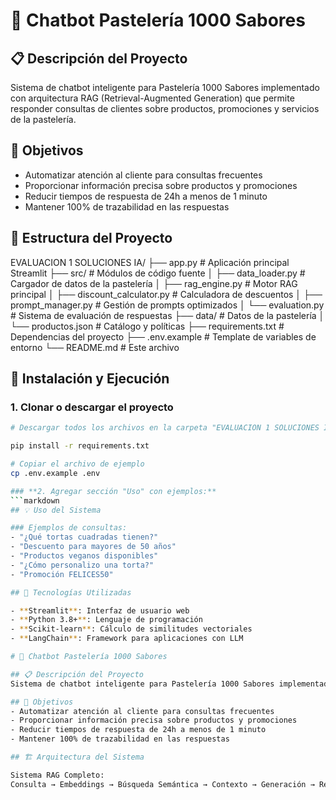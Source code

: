 # 🍰 Chatbot Pastelería 1000 Sabores

## 📋 Descripción del Proyecto
Sistema de chatbot inteligente para Pastelería 1000 Sabores implementado con arquitectura RAG (Retrieval-Augmented Generation) que permite responder consultas de clientes sobre productos, promociones y servicios de la pastelería.

## 🎯 Objetivos
- Automatizar atención al cliente para consultas frecuentes
- Proporcionar información precisa sobre productos y promociones  
- Reducir tiempos de respuesta de 24h a menos de 1 minuto
- Mantener 100% de trazabilidad en las respuestas

## 📁 Estructura del Proyecto
EVALUACION 1 SOLUCIONES IA/
├── app.py # Aplicación principal Streamlit
├── src/ # Módulos de código fuente
│ ├── data_loader.py # Cargador de datos de la pastelería
│ ├── rag_engine.py # Motor RAG principal
│ ├── discount_calculator.py # Calculadora de descuentos
│ ├── prompt_manager.py # Gestión de prompts optimizados
│ └── evaluation.py # Sistema de evaluación de respuestas
├── data/ # Datos de la pastelería
│ └── productos.json # Catálogo y políticas
├── requirements.txt # Dependencias del proyecto
├── .env.example # Template de variables de entorno
└── README.md # Este archivo

## 🚀 Instalación y Ejecución

### 1. Clonar o descargar el proyecto
```bash
# Descargar todos los archivos en la carpeta "EVALUACION 1 SOLUCIONES IA"

pip install -r requirements.txt

# Copiar el archivo de ejemplo
cp .env.example .env

### **2. Agregar sección "Uso" con ejemplos:**
```markdown
## 💡 Uso del Sistema

### Ejemplos de consultas:
- "¿Qué tortas cuadradas tienen?"
- "Descuento para mayores de 50 años"
- "Productos veganos disponibles"
- "¿Cómo personalizo una torta?"
- "Promoción FELICES50"

## 🔧 Tecnologías Utilizadas

- **Streamlit**: Interfaz de usuario web
- **Python 3.8+**: Lenguaje de programación
- **Scikit-learn**: Cálculo de similitudes vectoriales
- **LangChain**: Framework para aplicaciones con LLM

# 🍰 Chatbot Pastelería 1000 Sabores

## 📋 Descripción del Proyecto
Sistema de chatbot inteligente para Pastelería 1000 Sabores implementado con arquitectura RAG (Retrieval-Augmented Generation) que permite responder consultas de clientes sobre productos, promociones y servicios de la pastelería.

## 🎯 Objetivos
- Automatizar atención al cliente para consultas frecuentes
- Proporcionar información precisa sobre productos y promociones  
- Reducir tiempos de respuesta de 24h a menos de 1 minuto
- Mantener 100% de trazabilidad en las respuestas

## 🏗️ Arquitectura del Sistema

Sistema RAG Completo:
Consulta → Embeddings → Búsqueda Semántica → Contexto → Generación → Respuesta → Evaluación
